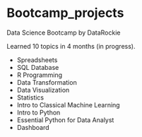 # Bootcamp_projects
Data Science Bootcamp by DataRockie

Learned 10 topics in 4 months (in progress).

- Spreadsheets
- SQL Database
- R Programming
- Data Transformation
- Data Visualization
- Statistics
- Intro to Classical Machine Learning
- Intro to Python
- Essential Python for Data Analyst
- Dashboard
